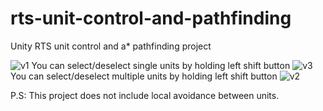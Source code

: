 # rts-unit-control-and-pathfinding
Unity RTS unit control and a* pathfinding project

![v1](https://github.com/rfazmn/rts-unit-control-and-pathfinding/assets/32778959/f701915d-89dc-40f9-8aef-c1c816ace2ff)
You can select/deselect single units by holding left shift button
![v3](https://github.com/rfazmn/rts-unit-control-and-pathfinding/assets/32778959/49cd824e-a57c-457f-b4fc-9b11487e1f4a)
You can select/deselect multiple units by holding left shift button
![v2](https://github.com/rfazmn/rts-unit-control-and-pathfinding/assets/32778959/0189fbef-32ec-405e-9bde-14410166a140)


P.S: This project does not include local avoidance between units.

